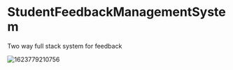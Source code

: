 # StudentFeedbackManagementSystem
Two way full stack system for feedback

![1623779210756](https://user-images.githubusercontent.com/94432263/208239824-90011e5f-9dfe-44ef-a306-a7f48c302c75.jpg)
